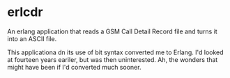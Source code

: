 erlcdr
======

An erlang application that reads a GSM Call Detail Record file and turns it into an ASCII file.

This applicationa dn its use of bit syntax converted me to Erlang. I'd looked at fourteen  years
eariler, but was then uninterested. Ah, the wonders that might have been if I'd converted much sooner.

